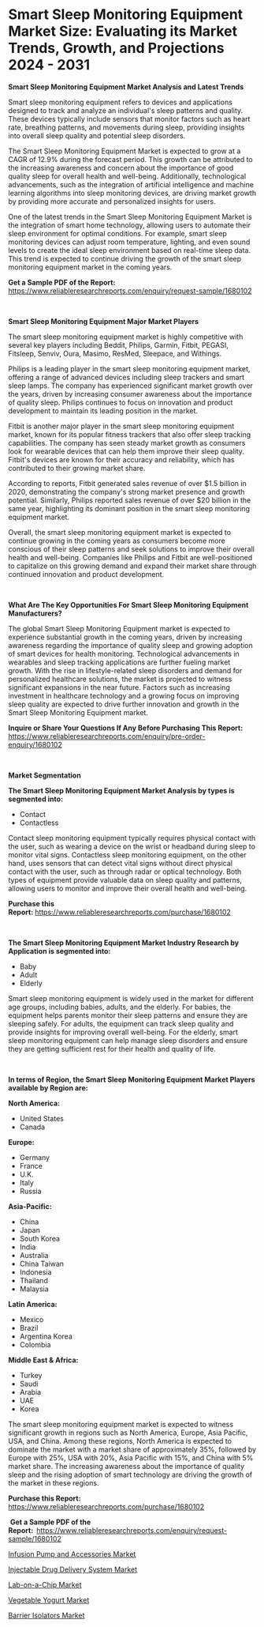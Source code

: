 <p><h1>Smart Sleep Monitoring Equipment Market Size: Evaluating its Market Trends, Growth, and Projections 2024 - 2031</h1></p><p><strong>Smart Sleep Monitoring Equipment Market Analysis and Latest Trends</strong></p>
<p><p>Smart sleep monitoring equipment refers to devices and applications designed to track and analyze an individual's sleep patterns and quality. These devices typically include sensors that monitor factors such as heart rate, breathing patterns, and movements during sleep, providing insights into overall sleep quality and potential sleep disorders.</p><p>The Smart Sleep Monitoring Equipment Market is expected to grow at a CAGR of 12.9% during the forecast period. This growth can be attributed to the increasing awareness and concern about the importance of good quality sleep for overall health and well-being. Additionally, technological advancements, such as the integration of artificial intelligence and machine learning algorithms into sleep monitoring devices, are driving market growth by providing more accurate and personalized insights for users.</p><p>One of the latest trends in the Smart Sleep Monitoring Equipment Market is the integration of smart home technology, allowing users to automate their sleep environment for optimal conditions. For example, smart sleep monitoring devices can adjust room temperature, lighting, and even sound levels to create the ideal sleep environment based on real-time sleep data. This trend is expected to continue driving the growth of the smart sleep monitoring equipment market in the coming years.</p></p>
<p><strong>Get a Sample PDF of the Report:&nbsp;</strong> <a href="https://www.reliableresearchreports.com/enquiry/request-sample/1680102">https://www.reliableresearchreports.com/enquiry/request-sample/1680102</a></p>
<p>&nbsp;</p>
<p><strong>Smart Sleep Monitoring Equipment Major Market Players</strong></p>
<p><p>The smart sleep monitoring equipment market is highly competitive with several key players including Beddit, Philips, Garmin, Fitbit, PEGASI, Fitsleep, Senviv, Oura, Masimo, ResMed, Sleepace, and Withings. </p><p>Philips is a leading player in the smart sleep monitoring equipment market, offering a range of advanced devices including sleep trackers and smart sleep lamps. The company has experienced significant market growth over the years, driven by increasing consumer awareness about the importance of quality sleep. Philips continues to focus on innovation and product development to maintain its leading position in the market.</p><p>Fitbit is another major player in the smart sleep monitoring equipment market, known for its popular fitness trackers that also offer sleep tracking capabilities. The company has seen steady market growth as consumers look for wearable devices that can help them improve their sleep quality. Fitbit's devices are known for their accuracy and reliability, which has contributed to their growing market share.</p><p>According to reports, Fitbit generated sales revenue of over $1.5 billion in 2020, demonstrating the company's strong market presence and growth potential. Similarly, Philips reported sales revenue of over $20 billion in the same year, highlighting its dominant position in the smart sleep monitoring equipment market.</p><p>Overall, the smart sleep monitoring equipment market is expected to continue growing in the coming years as consumers become more conscious of their sleep patterns and seek solutions to improve their overall health and well-being. Companies like Philips and Fitbit are well-positioned to capitalize on this growing demand and expand their market share through continued innovation and product development.</p></p>
<p>&nbsp;</p>
<p><strong>What Are The Key Opportunities For Smart Sleep Monitoring Equipment Manufacturers?</strong></p>
<p><p>The global Smart Sleep Monitoring Equipment market is expected to experience substantial growth in the coming years, driven by increasing awareness regarding the importance of quality sleep and growing adoption of smart devices for health monitoring. Technological advancements in wearables and sleep tracking applications are further fueling market growth. With the rise in lifestyle-related sleep disorders and demand for personalized healthcare solutions, the market is projected to witness significant expansions in the near future. Factors such as increasing investment in healthcare technology and a growing focus on improving sleep quality are expected to drive further innovation and growth in the Smart Sleep Monitoring Equipment market.</p></p>
<p><strong>Inquire or Share Your Questions If Any Before Purchasing This Report:</strong> <a href="https://www.reliableresearchreports.com/enquiry/pre-order-enquiry/1680102">https://www.reliableresearchreports.com/enquiry/pre-order-enquiry/1680102</a></p>
<p>&nbsp;</p>
<p><strong>Market Segmentation</strong></p>
<p><strong>The Smart Sleep Monitoring Equipment Market Analysis by types is segmented into:</strong></p>
<p><ul><li>Contact</li><li>Contactless</li></ul></p>
<p><p>Contact sleep monitoring equipment typically requires physical contact with the user, such as wearing a device on the wrist or headband during sleep to monitor vital signs. Contactless sleep monitoring equipment, on the other hand, uses sensors that can detect vital signs without direct physical contact with the user, such as through radar or optical technology. Both types of equipment provide valuable data on sleep quality and patterns, allowing users to monitor and improve their overall health and well-being.</p></p>
<p><strong>Purchase this Report:&nbsp;</strong><a href="https://www.reliableresearchreports.com/purchase/1680102">https://www.reliableresearchreports.com/purchase/1680102</a></p>
<p>&nbsp;</p>
<p><strong>The Smart Sleep Monitoring Equipment Market Industry Research by Application is segmented into:</strong></p>
<p><ul><li>Baby</li><li>Adult</li><li>Elderly</li></ul></p>
<p><p>Smart sleep monitoring equipment is widely used in the market for different age groups, including babies, adults, and the elderly. For babies, the equipment helps parents monitor their sleep patterns and ensure they are sleeping safely. For adults, the equipment can track sleep quality and provide insights for improving overall well-being. For the elderly, smart sleep monitoring equipment can help manage sleep disorders and ensure they are getting sufficient rest for their health and quality of life.</p></p>
<p>&nbsp;</p>
<p><strong>In terms of Region, the Smart Sleep Monitoring Equipment Market Players available by Region are:</strong></p>
<p>
    <p> <strong> North America: </strong>
        <ul>
            <li>United States</li>
            <li>Canada</li>
        </ul>
        </p> 
    <p> <strong> Europe: </strong>
        <ul>
            <li>Germany</li>
            <li>France</li>
            <li>U.K.</li>
            <li>Italy</li>
            <li>Russia</li>
        </ul>
        </p> 
    <p> <strong> Asia-Pacific: </strong>
        <ul>
            <li>China</li>
            <li>Japan</li>
            <li>South Korea</li>
            <li>India</li>
            <li>Australia</li>
            <li>China Taiwan</li>
            <li>Indonesia</li>
            <li>Thailand</li>
            <li>Malaysia</li>
        </ul>
        </p> 
    <p> <strong> Latin America: </strong>
        <ul>
            <li>Mexico</li>
            <li>Brazil</li>
            <li>Argentina Korea</li>
            <li>Colombia</li>
        </ul>
        </p> 
    <p> <strong> Middle East & Africa: </strong>
        <ul>
            <li>Turkey</li>
            <li>Saudi</li>
            <li>Arabia</li>
            <li>UAE</li>
            <li>Korea</li>
        </ul>
    </p>
    </p>
<p><p>The smart sleep monitoring equipment market is expected to witness significant growth in regions such as North America, Europe, Asia Pacific, USA, and China. Among these regions, North America is expected to dominate the market with a market share of approximately 35%, followed by Europe with 25%, USA with 20%, Asia Pacific with 15%, and China with 5% market share. The increasing awareness about the importance of quality sleep and the rising adoption of smart technology are driving the growth of the market in these regions.</p></p>
<p><strong>Purchase this Report: </strong><a href="https://www.reliableresearchreports.com/purchase/1680102">https://www.reliableresearchreports.com/purchase/1680102</a></p>
<p>&nbsp;<strong>Get a Sample PDF of the Report:&nbsp;&nbsp;</strong><a href="https://www.reliableresearchreports.com/enquiry/request-sample/1680102">https://www.reliableresearchreports.com/enquiry/request-sample/1680102</a></p>
<p><strong></strong></p>
<p><p><a href="https://github.com/eeaveuhhh/Market-Research-Report-List-1/blob/main/infusion-pump-and-accessories-market.md">Infusion Pump and Accessories Market</a></p><p><a href="https://github.com/YashRP12/Market-Research-Report-List-3/blob/main/injectable-drug-delivery-system-market.md">Injectable Drug Delivery System Market</a></p><p><a href="https://github.com/khayangel/Market-Research-Report-List-2/blob/main/lab-on-a-chip-market.md">Lab-on-a-Chip Market</a></p><p><a href="https://issuu.com/reportprime-2/docs/vegetable-yogurt-market-size-2030.pptx">Vegetable Yogurt Market</a></p><p><a href="https://issuu.com/reportprime-2/docs/barrier-isolators-market-size-2030.pptx">Barrier Isolators Market</a></p></p>